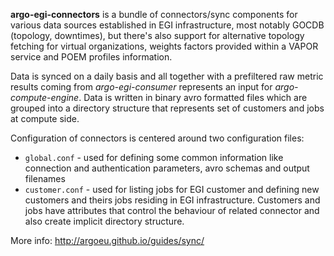 **argo-egi-connectors** is a bundle of connectors/sync components for various data sources established in EGI infrastructure, most notably GOCDB (topology, downtimes), but there's also support for alternative topology fetching for virtual organizations, weights factors provided within a VAPOR service and POEM profiles information.

Data is synced on a daily basis and all together with a prefiltered raw metric results coming from _argo-egi-consumer_ represents an input for _argo-compute-engine_. Data is written in binary avro formatted files which are grouped into a directory structure that represents set of customers and jobs at compute side.

Configuration of connectors is centered around two configuration files:
- `global.conf` - used for defining some common information like connection and authentication parameters, avro schemas and output filenames
- `customer.conf` - used for listing jobs for EGI customer and defining new customers and theirs jobs residing in EGI infrastructure. Customers and jobs have attributes that control the behaviour of related connector and also create implicit directory structure. 

More info: http://argoeu.github.io/guides/sync/
